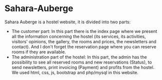 # Sahara-Auberge
Sahara Auberge is a hostel website, it is divided into two parts:
  + The customer part:
    In this part there is the index page where we present all the information concerning the hostel (its services, its activities, visitors' opinions,
    the gallery, the rooms and prices, the newsletters and contact). And I don't forget the reservation page where you can reserve rooms if they are available.
  + The administration part of the hostel:
    In this part, the admin has the possibility to see all reserved rooms and new reservations (Status),
    to send newsletters, print invoicing (Payment) and profits from the hostel.
We used html, css, js, bootstrap and php/mysql in this website.
